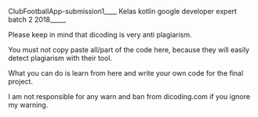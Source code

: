 ClubFootballApp-submission1____
Kelas kotlin google developer expert batch 2 2018_____

Please keep in mind that dicoding is very anti plagiarism.

You must not copy paste all/part of the code here, because they will easily detect plagiarism with their tool.

What you can do is learn from here and write your own code for the final project.

I am not responsible for any warn and ban from dicoding.com if you ignore my warning.
